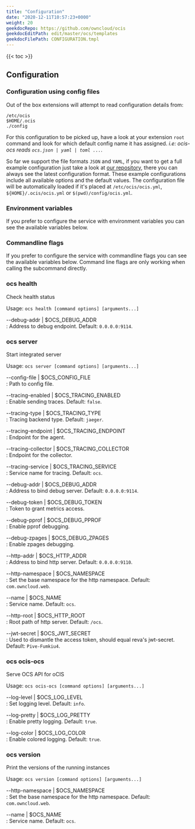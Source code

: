 ```yaml
---
title: "Configuration"
date: "2020-12-11T10:57:23+0000"
weight: 20
geekdocRepo: https://github.com/owncloud/ocis
geekdocEditPath: edit/master/ocs/templates
geekdocFilePath: CONFIGURATION.tmpl
---
```


{{< toc >}}

## Configuration

### Configuration using config files

Out of the box extensions will attempt to read configuration details from:

```console
/etc/ocis
$HOME/.ocis
./config
```

For this configuration to be picked up, have a look at your extension `root` command and look for which default config name it has assigned. *i.e: ocis-ocs reads `ocs.json | yaml | toml ...`*.

So far we support the file formats `JSON` and `YAML`, if you want to get a full example configuration just take a look at [our repository](https://github.com/owncloud/ocis/tree/master/config), there you can always see the latest configuration format. These example configurations include all available options and the default values. The configuration file will be automatically loaded if it's placed at `/etc/ocis/ocis.yml`, `${HOME}/.ocis/ocis.yml` or `$(pwd)/config/ocis.yml`.

### Environment variables

If you prefer to configure the service with environment variables you can see the available variables below.

### Commandline flags

If you prefer to configure the service with commandline flags you can see the available variables below. Command line flags are only working when calling the subcommand directly.

### ocs health

Check health status

Usage: `ocs health [command options] [arguments...]`

--debug-addr | $OCS_DEBUG_ADDR  
: Address to debug endpoint. Default: `0.0.0.0:9114`.

### ocs server

Start integrated server

Usage: `ocs server [command options] [arguments...]`

--config-file | $OCS_CONFIG_FILE  
: Path to config file.

--tracing-enabled | $OCS_TRACING_ENABLED  
: Enable sending traces. Default: `false`.

--tracing-type | $OCS_TRACING_TYPE  
: Tracing backend type. Default: `jaeger`.

--tracing-endpoint | $OCS_TRACING_ENDPOINT  
: Endpoint for the agent.

--tracing-collector | $OCS_TRACING_COLLECTOR  
: Endpoint for the collector.

--tracing-service | $OCS_TRACING_SERVICE  
: Service name for tracing. Default: `ocs`.

--debug-addr | $OCS_DEBUG_ADDR  
: Address to bind debug server. Default: `0.0.0.0:9114`.

--debug-token | $OCS_DEBUG_TOKEN  
: Token to grant metrics access.

--debug-pprof | $OCS_DEBUG_PPROF  
: Enable pprof debugging.

--debug-zpages | $OCS_DEBUG_ZPAGES  
: Enable zpages debugging.

--http-addr | $OCS_HTTP_ADDR  
: Address to bind http server. Default: `0.0.0.0:9110`.

--http-namespace | $OCS_NAMESPACE  
: Set the base namespace for the http namespace. Default: `com.owncloud.web`.

--name | $OCS_NAME  
: Service name. Default: `ocs`.

--http-root | $OCS_HTTP_ROOT  
: Root path of http server. Default: `/ocs`.

--jwt-secret | $OCS_JWT_SECRET  
: Used to dismantle the access token, should equal reva's jwt-secret. Default: `Pive-Fumkiu4`.

### ocs ocis-ocs

Serve OCS API for oCIS

Usage: `ocs ocis-ocs [command options] [arguments...]`

--log-level | $OCS_LOG_LEVEL  
: Set logging level. Default: `info`.

--log-pretty | $OCS_LOG_PRETTY  
: Enable pretty logging. Default: `true`.

--log-color | $OCS_LOG_COLOR  
: Enable colored logging. Default: `true`.

### ocs version

Print the versions of the running instances

Usage: `ocs version [command options] [arguments...]`

--http-namespace | $OCS_NAMESPACE  
: Set the base namespace for the http namespace. Default: `com.owncloud.web`.

--name | $OCS_NAME  
: Service name. Default: `ocs`.

